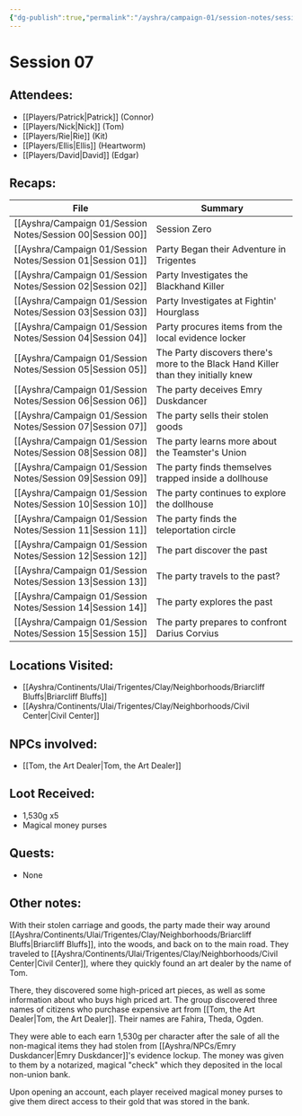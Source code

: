 ```yaml
---
{"dg-publish":true,"permalink":"/ayshra/campaign-01/session-notes/session-07/","tags":["session"],"dgShowLocalGraph":true}
---
```


# Session 07

## Attendees:
- [[Players/Patrick\|Patrick]] (Connor)
- [[Players/Nick\|Nick]] (Tom)
- [[Players/Rie\|Rie]] (Kit)
- [[Players/Ellis\|Ellis]] (Heartworm)
- [[Players/David\|David]] (Edgar)


## Recaps:
| File                                                           | Summary                                                                            |
| -------------------------------------------------------------- | ---------------------------------------------------------------------------------- |
| [[Ayshra/Campaign 01/Session Notes/Session 00\|Session 00]] | Session Zero                                                                       |
| [[Ayshra/Campaign 01/Session Notes/Session 01\|Session 01]] | Party Began their Adventure in Trigentes                                           |
| [[Ayshra/Campaign 01/Session Notes/Session 02\|Session 02]] | Party Investigates the Blackhand Killer                                            |
| [[Ayshra/Campaign 01/Session Notes/Session 03\|Session 03]] | Party Investigates at Fightin' Hourglass                                           |
| [[Ayshra/Campaign 01/Session Notes/Session 04\|Session 04]] | Party procures items from the local evidence locker                                |
| [[Ayshra/Campaign 01/Session Notes/Session 05\|Session 05]] | The Party discovers there's more to the Black Hand Killer than they initially knew |
| [[Ayshra/Campaign 01/Session Notes/Session 06\|Session 06]] | The party deceives Emry Duskdancer                                                 |
| [[Ayshra/Campaign 01/Session Notes/Session 07\|Session 07]] | The party sells their stolen goods                                                 |
| [[Ayshra/Campaign 01/Session Notes/Session 08\|Session 08]] | The party learns more about the Teamster's Union                                   |
| [[Ayshra/Campaign 01/Session Notes/Session 09\|Session 09]] | The party finds themselves trapped inside a dollhouse                              |
| [[Ayshra/Campaign 01/Session Notes/Session 10\|Session 10]] | The party continues to explore the dollhouse                                       |
| [[Ayshra/Campaign 01/Session Notes/Session 11\|Session 11]] | The party finds the teleportation circle                                           |
| [[Ayshra/Campaign 01/Session Notes/Session 12\|Session 12]] | The part discover the past                                                         |
| [[Ayshra/Campaign 01/Session Notes/Session 13\|Session 13]] | The party travels to the past?                                                     |
| [[Ayshra/Campaign 01/Session Notes/Session 14\|Session 14]] | The party explores the past                                                        |
| [[Ayshra/Campaign 01/Session Notes/Session 15\|Session 15]] | The party prepares to confront Darius Corvius                                      |


## Locations Visited:
- [[Ayshra/Continents/Ulai/Trigentes/Clay/Neighborhoods/Briarcliff Bluffs\|Briarcliff Bluffs]]
- [[Ayshra/Continents/Ulai/Trigentes/Clay/Neighborhoods/Civil Center\|Civil Center]]

## NPCs involved:
- [[Tom, the Art Dealer\|Tom, the Art Dealer]]
## Loot Received:
- 1,530g x5
- Magical money purses
## Quests:
- None

## Other notes:

With their stolen carriage and goods, the party made their way around [[Ayshra/Continents/Ulai/Trigentes/Clay/Neighborhoods/Briarcliff Bluffs\|Briarcliff Bluffs]], into the woods, and back on to the main road. They traveled to [[Ayshra/Continents/Ulai/Trigentes/Clay/Neighborhoods/Civil Center\|Civil Center]], where they quickly found an art dealer by the name of Tom.

There, they discovered some high-priced art pieces, as well as some information about who buys high priced art. The group discovered three names of citizens who purchase expensive art from [[Tom, the Art Dealer\|Tom, the Art Dealer]]. Their names are Fahira, Theda, Ogden.

They were able to each earn 1,530g per character after the sale of all the non-magical items they had stolen from [[Ayshra/NPCs/Emry Duskdancer\|Emry Duskdancer]]'s evidence lockup. The money was given to them by a notarized, magical "check" which they deposited in the local non-union bank. 

Upon opening an account, each player received magical money purses to give them direct access to their gold that was stored in the bank. 